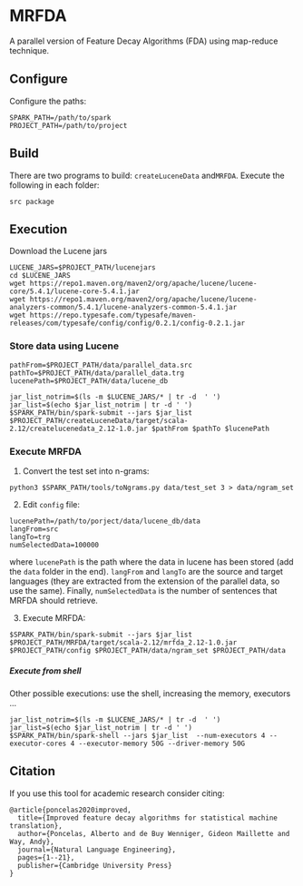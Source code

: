 # MRFDA

A parallel version of Feature Decay Algorithms (FDA) using map-reduce technique.


## Configure

Configure the paths:
```
SPARK_PATH=/path/to/spark
PROJECT_PATH=/path/to/project
```
## Build


There are two programs to build: `createLuceneData` and`MRFDA`. Execute the following in each folder:

```
src package
```


## Execution


Download the Lucene jars

```
LUCENE_JARS=$PROJECT_PATH/lucenejars
cd $LUCENE_JARS
wget https://repo1.maven.org/maven2/org/apache/lucene/lucene-core/5.4.1/lucene-core-5.4.1.jar
wget https://repo1.maven.org/maven2/org/apache/lucene/lucene-analyzers-common/5.4.1/lucene-analyzers-common-5.4.1.jar
wget https://repo.typesafe.com/typesafe/maven-releases/com/typesafe/config/config/0.2.1/config-0.2.1.jar
```



### Store data using Lucene

```
pathFrom=$PROJECT_PATH/data/parallel_data.src
pathTo=$PROJECT_PATH/data/parallel_data.trg
lucenePath=$PROJECT_PATH/data/lucene_db
```

```
jar_list_notrim=$(ls -m $LUCENE_JARS/* | tr -d  ' ')
jar_list=$(echo $jar_list_notrim | tr -d ' ')
$SPARK_PATH/bin/spark-submit --jars $jar_list $PROJECT_PATH/createLuceneData/target/scala-2.12/createlucenedata_2.12-1.0.jar $pathFrom $pathTo $lucenePath
```


### Execute MRFDA

1. Convert the test set into n-grams:
```
python3 $SPARK_PATH/tools/toNgrams.py data/test_set 3 > data/ngram_set 
```
2. Edit `config` file:

```
lucenePath=/path/to/porject/data/lucene_db/data
langFrom=src 
langTo=trg
numSelectedData=100000
```
where `lucenePath` is the path where the data in lucene has been stored (add the `data` folder in the end). `langFrom` and `langTo` are the source and target languages (they are extracted from the extension of the parallel data, so use the same). Finally, `numSelectedData` is the number of sentences that MRFDA should retrieve.


3. Execute MRFDA:
```
$SPARK_PATH/bin/spark-submit --jars $jar_list $PROJECT_PATH/MRFDA/target/scala-2.12/mrfda_2.12-1.0.jar $PROJECT_PATH/config $PROJECT_PATH/data/ngram_set $PROJECT_PATH/data
```

##### Execute from shell

Other possible executions: use the shell, increasing the memory, executors ...

```
jar_list_notrim=$(ls -m $LUCENE_JARS/* | tr -d  ' ')
jar_list=$(echo $jar_list_notrim | tr -d ' ')
$SPARK_PATH/bin/spark-shell --jars $jar_list  --num-executors 4 --executor-cores 4 --executor-memory 50G --driver-memory 50G
```



## Citation

If you use this tool for academic research consider citing:

```
@article{poncelas2020improved,
  title={Improved feature decay algorithms for statistical machine translation},
  author={Poncelas, Alberto and de Buy Wenniger, Gideon Maillette and Way, Andy},
  journal={Natural Language Engineering},
  pages={1--21},
  publisher={Cambridge University Press}
}
```


